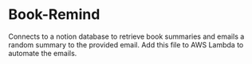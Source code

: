 # Book-Remind
Connects to a notion database to retrieve book summaries and emails a random summary to the provided email. 
Add this file to AWS Lambda to automate the emails.
